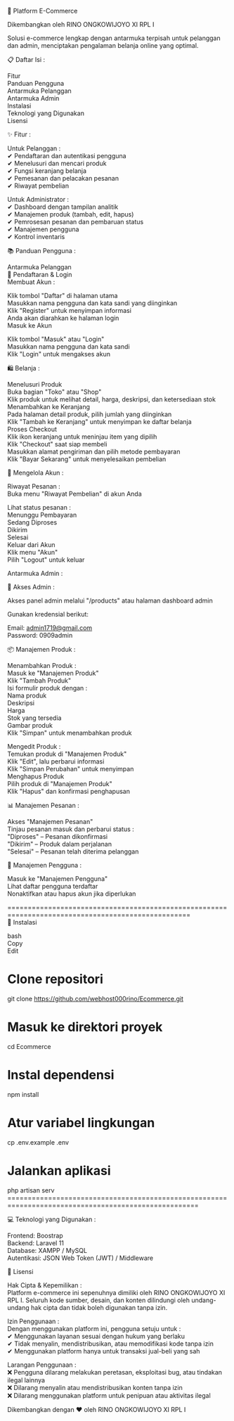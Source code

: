 🛒 Platform E-Commerce<br>

Dikembangkan oleh RINO ONGKOWIJOYO XI RPL I<br>

Solusi e-commerce lengkap dengan antarmuka terpisah untuk pelanggan dan admin, menciptakan pengalaman belanja online yang optimal.<br>

📋 Daftar Isi : <br>

Fitur<br>
Panduan Pengguna<br>
Antarmuka Pelanggan<br>
Antarmuka Admin<br>
Instalasi<br>
Teknologi yang Digunakan<br>
Lisensi<br>

✨ Fitur : <br>

Untuk Pelanggan : <br>
✔ Pendaftaran dan autentikasi pengguna<br>
✔ Menelusuri dan mencari produk<br>
✔ Fungsi keranjang belanja<br>
✔ Pemesanan dan pelacakan pesanan<br>
✔ Riwayat pembelian<br>

Untuk Administrator : <br>
✔ Dashboard dengan tampilan analitik<br>
✔ Manajemen produk (tambah, edit, hapus)<br>
✔ Pemrosesan pesanan dan pembaruan status<br>
✔ Manajemen pengguna<br>
✔ Kontrol inventaris<br>

📚 Panduan Pengguna : <br>

Antarmuka Pelanggan<br>
🔐 Pendaftaran & Login<br>
Membuat Akun : <br>

Klik tombol "Daftar" di halaman utama<br>
Masukkan nama pengguna dan kata sandi yang diinginkan<br>
Klik "Register" untuk menyimpan informasi<br>
Anda akan diarahkan ke halaman login<br>
Masuk ke Akun<br>

Klik tombol "Masuk" atau "Login"<br>
Masukkan nama pengguna dan kata sandi<br>
Klik "Login" untuk mengakses akun<br>

🛍️ Belanja : <br>

Menelusuri Produk<br>
Buka bagian "Toko" atau "Shop"<br>
Klik produk untuk melihat detail, harga, deskripsi, dan ketersediaan stok<br>
Menambahkan ke Keranjang<br>
Pada halaman detail produk, pilih jumlah yang diinginkan<br>
Klik "Tambah ke Keranjang" untuk menyimpan ke daftar belanja<br>
Proses Checkout<br>
Klik ikon keranjang untuk meninjau item yang dipilih<br>
Klik "Checkout" saat siap membeli<br>
Masukkan alamat pengiriman dan pilih metode pembayaran<br>
Klik "Bayar Sekarang" untuk menyelesaikan pembelian<br>


📜 Mengelola Akun : <br>

Riwayat Pesanan : <br>
Buka menu "Riwayat Pembelian" di akun Anda<br>

Lihat status pesanan : <br>
Menunggu Pembayaran<br>
Sedang Diproses<br>
Dikirim<br>
Selesai<br>
Keluar dari Akun<br>
Klik menu "Akun"<br>
Pilih "Logout" untuk keluar<br>

Antarmuka Admin : <br>

🔑 Akses Admin : <br>

Akses panel admin melalui "/products" atau halaman dashboard admin<br>

Gunakan kredensial berikut:<br>

Email: admin1719@gmail.com<br>
Password: 0909admin<br>

📦 Manajemen Produk : <br>

Menambahkan Produk : <br>
Masuk ke "Manajemen Produk"<br>
Klik "Tambah Produk"<br>
Isi formulir produk dengan : <br>
Nama produk <br>
Deskripsi <br>
Harga <br>
Stok yang tersedia <br>
Gambar produk <br>
Klik "Simpan" untuk menambahkan produk <br>

Mengedit Produk : <br>
Temukan produk di "Manajemen Produk"<br>
Klik "Edit", lalu perbarui informasi<br>
Klik "Simpan Perubahan" untuk menyimpan<br>
Menghapus Produk<br>
Pilih produk di "Manajemen Produk"<br>
Klik "Hapus" dan konfirmasi penghapusan<br>

📊 Manajemen Pesanan : <br>

Akses "Manajemen Pesanan"<br>
Tinjau pesanan masuk dan perbarui status : <br>
"Diproses" – Pesanan dikonfirmasi<br>
"Dikirim" – Produk dalam perjalanan<br>
"Selesai" – Pesanan telah diterima pelanggan<br>

👥 Manajemen Pengguna : <br>

Masuk ke "Manajemen Pengguna"<br>
Lihat daftar pengguna terdaftar<br>
Nonaktifkan atau hapus akun jika diperlukan<br>

===================================================================================================<br>
🚀 Instalasi<br>

bash<br>
Copy<br>
Edit<br>
# Clone repositori<br>
git clone https://github.com/webhost000rino/Ecommerce.git<br>

# Masuk ke direktori proyek<br>
cd Ecommerce<br>

# Instal dependensi<br>
npm install<br>

# Atur variabel lingkungan<br>
cp .env.example .env<br>

# Jalankan aplikasi<br>
php artisan serv<br>
=====================================================================================================<br>

💻 Teknologi yang Digunakan : <br>

Frontend: Boostrap<br>
Backend: Laravel 11<br>
Database: XAMPP / MySQL<br>
Autentikasi: JSON Web Token (JWT) / Middleware<br>

📄 Lisensi<br>

Hak Cipta & Kepemilikan : <br>
Platform e-commerce ini sepenuhnya dimiliki oleh RINO ONGKOWIJOYO XI RPL I. Seluruh kode sumber, desain, dan konten dilindungi oleh undang-undang hak cipta dan tidak boleh digunakan tanpa izin.<br>

Izin Penggunaan : <br>
Dengan menggunakan platform ini, pengguna setuju untuk : <br>
✔ Menggunakan layanan sesuai dengan hukum yang berlaku<br>
✔ Tidak menyalin, mendistribusikan, atau memodifikasi kode tanpa izin<br>
✔ Menggunakan platform hanya untuk transaksi jual-beli yang sah<br>

Larangan Penggunaan : <br>
❌ Pengguna dilarang melakukan peretasan, eksploitasi bug, atau tindakan ilegal lainnya<br>
❌ Dilarang menyalin atau mendistribusikan konten tanpa izin<br>
❌ Dilarang menggunakan platform untuk penipuan atau aktivitas ilegal<br>

Dikembangkan dengan ❤️ oleh RINO ONGKOWIJOYO XI RPL I







